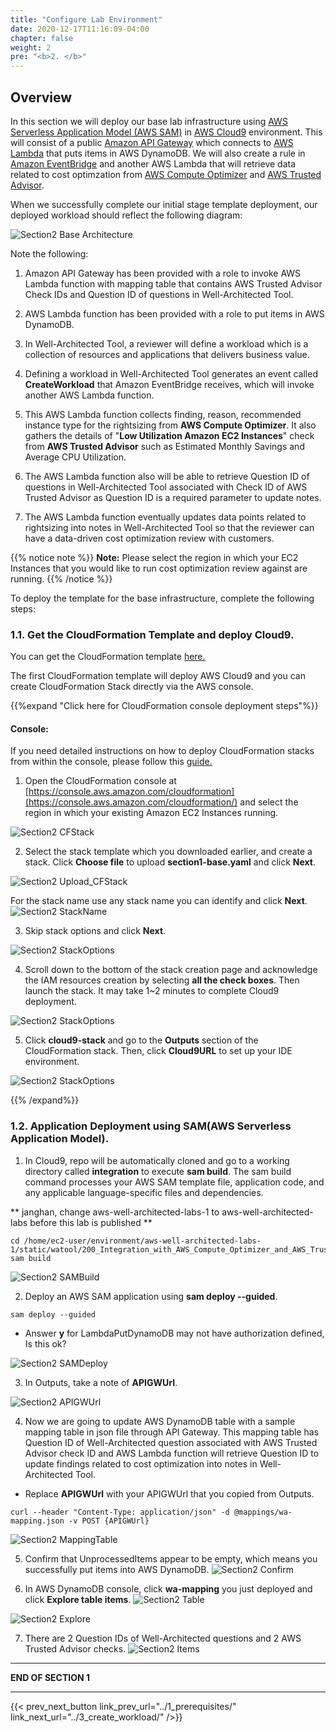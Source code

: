 ```yaml
---
title: "Configure Lab Environment"
date: 2020-12-17T11:16:09-04:00
chapter: false
weight: 2
pre: "<b>2. </b>"
---
```


## Overview
In this section we will deploy our base lab infrastructure using [AWS Serverless Application Model (AWS SAM)](https://aws.amazon.com/serverless/sam/) in [AWS Cloud9](https://aws.amazon.com/cloud9/) environment. This will consist of a public [Amazon API Gateway](https://aws.amazon.com/api-gateway/) which connects to [AWS Lambda](https://aws.amazon.com/lambda/) that puts items in AWS DynamoDB. We will also create a rule in [Amazon EventBridge](https://aws.amazon.com/eventbridge/) and another AWS Lambda that will retrieve data related to cost optimzation from [AWS Compute Optimizer](https://aws.amazon.com/compute-optimizer) and [AWS Trusted Advisor](https://aws.amazon.com/trusted).

When we successfully complete our initial stage template deployment, our deployed workload should reflect the following diagram:

![Section2 Base Architecture](/watool/200_Integration_with_AWS_Compute_Optimizer_and_AWS_Trusted_Advisor/Images/section2/Architecture-Cost.png)

Note the following:

1. Amazon API Gateway has been provided with a role to invoke AWS Lambda function with mapping table that contains AWS Trusted Advisor Check IDs and Question ID of questions in Well-Architected Tool.

2. AWS Lambda function has been provided with a role to put items in AWS DynamoDB.

3. In Well-Architected Tool, a reviewer will define a workload which is a collection of resources and applications that delivers business value. 

4. Defining a workload in Well-Architected Tool generates an event called **CreateWorkload** that Amazon EventBridge receives, which will invoke another AWS Lambda function. 

5. This AWS Lambda function collects finding, reason, recommended instance type for the rightsizing from **AWS Compute Optimizer**. It also gathers the details of "**Low Utilization Amazon EC2 Instances**" check from **AWS Trusted Advisor** such as Estimated Monthly Savings and Average CPU Utilization.

6. The AWS Lambda function also will be able to retrieve Question ID of questions in Well-Architected Tool associated with Check ID of AWS Trusted Advisor as Question ID is a required parameter to update notes.

7. The AWS Lambda function eventually updates data points related to rightsizing into notes in Well-Architected Tool so that the reviewer can have a data-driven cost optimization review with customers. 

{{% notice note %}}
**Note:** Please select the region in which your EC2 Instances that you would like to run cost optimization review against are running.
{{% /notice %}}

To deploy the template for the base infrastructure, complete the following steps:

### 1.1. Get the CloudFormation Template and deploy Cloud9.

You can get the CloudFormation template [here.](/watool/200_Integration_with_AWS_Compute_Optimizer_and_AWS_Trusted_Advisor/Code/templates/section1/section1-base.yaml "Section1 template")

The first CloudFormation template will deploy AWS Cloud9 and you can create CloudFormation Stack directly via the AWS console.

{{%expand "Click here for CloudFormation console deployment steps"%}}
#### Console:

If you need detailed instructions on how to deploy CloudFormation stacks from within the console, please follow this [guide.](https://docs.aws.amazon.com/AWSCloudFormation/latest/UserGuide/cfn-console-create-stack.html)

1. Open the CloudFormation console at [https://console.aws.amazon.com/cloudformation](https://console.aws.amazon.com/cloudformation/) and select the region in which your existing Amazon EC2 Instances running.

![Section2 CFStack](/watool/200_Integration_with_AWS_Compute_Optimizer_and_AWS_Trusted_Advisor/Images/section2/CFStack.png)

2. Select the stack template which you downloaded earlier, and create a stack. Click **Choose file** to upload **section1-base.yaml** and click **Next**.

![Section2 Upload_CFStack](/watool/200_Integration_with_AWS_Compute_Optimizer_and_AWS_Trusted_Advisor/Images/section2/Upload_CFStack.png)

For the stack name use any stack name you can identify and click **Next**.
![Section2 StackName](/watool/200_Integration_with_AWS_Compute_Optimizer_and_AWS_Trusted_Advisor/Images/section2/StackName.png)

3. Skip stack options and click **Next**.

![Section2 StackOptions](/watool/200_Integration_with_AWS_Compute_Optimizer_and_AWS_Trusted_Advisor/Images/section2/StackOptions.png)

4. Scroll down to the bottom of the stack creation page and acknowledge the IAM resources creation by selecting **all the check boxes**. Then launch the stack. It may take 1~2 minutes to complete Cloud9 deployment.

![Section2 StackOptions](/watool/200_Integration_with_AWS_Compute_Optimizer_and_AWS_Trusted_Advisor/Images/section2/IAM.png)

5. Click **cloud9-stack** and go to the **Outputs** section of the CloudFormation stack. Then, click **Cloud9URL** to set up your IDE environment.

![Section2 StackOptions](/watool/200_Integration_with_AWS_Compute_Optimizer_and_AWS_Trusted_Advisor/Images/section2/Cloud9.png)


{{% /expand%}}

### 1.2. Application Deployment using SAM(AWS Serverless Application Model).

1. In Cloud9, repo will be automatically cloned and go to a working directory called **integration** to execute **sam build**. The sam build command processes your AWS SAM template file, application code, and any applicable language-specific files and dependencies.

** janghan, change aws-well-architected-labs-1 to aws-well-architected-labs before this lab is published **

```
cd /home/ec2-user/environment/aws-well-architected-labs-1/static/watool/200_Integration_with_AWS_Compute_Optimizer_and_AWS_Trusted_Advisor/Code/integration
sam build
```

![Section2 SAMBuild](/watool/200_Integration_with_AWS_Compute_Optimizer_and_AWS_Trusted_Advisor/Images/section2/SAMBuild.png)

2. Deploy an AWS SAM application using **sam deploy --guided**.
```
sam deploy --guided
```
* Answer **y** for LambdaPutDynamoDB may not have authorization defined, Is this ok?

![Section2 SAMDeploy](/watool/200_Integration_with_AWS_Compute_Optimizer_and_AWS_Trusted_Advisor/Images/section2/SAMDeploy.png)

3. In Outputs, take a note of **APIGWUrl**.

![Section2 APIGWUrl](/watool/200_Integration_with_AWS_Compute_Optimizer_and_AWS_Trusted_Advisor/Images/section2/APIGWUrl.png)

4. Now we are going to update AWS DynamoDB table with a sample mapping table in json file through API Gateway. This mapping table has Question ID of Well-Architected question associated with AWS Trusted Advisor check ID and AWS Lambda function will retrieve Question ID to update findings related to cost optimization into notes in Well-Architected Tool.

* Replace **APIGWUrl** with your APIGWUrl that you copied from Outputs.
```
curl --header "Content-Type: application/json" -d @mappings/wa-mapping.json -v POST {APIGWUrl}

```

![Section2 MappingTable](/watool/200_Integration_with_AWS_Compute_Optimizer_and_AWS_Trusted_Advisor/Images/section2/MappingTable.png)

5. Confirm that UnprocessedItems appear to be empty, which means you successfully put items into AWS DynamoDB. 
![Section2 Confirm](/watool/200_Integration_with_AWS_Compute_Optimizer_and_AWS_Trusted_Advisor/Images/section2/Confirm.png)

6. In AWS DynamoDB console, click **wa-mapping** you just deployed and click **Explore table items**. 
![Section2 Table](/watool/200_Integration_with_AWS_Compute_Optimizer_and_AWS_Trusted_Advisor/Images/section2/Table.png)

![Section2 Explore](/watool/200_Integration_with_AWS_Compute_Optimizer_and_AWS_Trusted_Advisor/Images/section2/Explore.png)

7. There are 2 Question IDs of Well-Architected questions and 2 AWS Trusted Advisor checks.
![Section2 Items](/watool/200_Integration_with_AWS_Compute_Optimizer_and_AWS_Trusted_Advisor/Images/section2/Items.png)

___
**END OF SECTION 1**
___

{{< prev_next_button link_prev_url="../1_prerequisites/" link_next_url="../3_create_workload/" />}}
